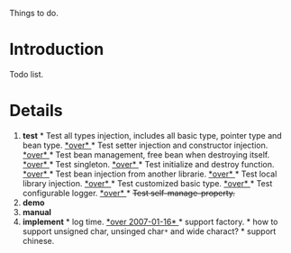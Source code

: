 Things to do.

# Introduction #

Todo list.

# Details #

  1. **test**
    * Test all types injection, includes all basic type, pointer type and bean type. [\*over\* ](.md)
    * Test setter injection and constructor injection. [\*over\* ](.md)
    * Test bean management, free bean when destroying itself. [\*over\* ](.md)
    * Test singleton. [\*over\* ](.md)
    * Test initialize and destroy function. [\*over\* ](.md)
    * Test bean injection from another librarie. [\*over\* ](.md)
    * Test local library injection. [\*over\* ](.md)
    * Test customized basic type. [\*over\* ](.md)
    * Test configurable logger. [\*over\* ](.md)
    * ~~Test self-manage-property.~~
  1. **demo**
  1. **manual**
  1. **implement**
    * log time. [\*over 2007-01-16\* ](.md)
    * support factory.
    * how to support unsigned char, unsinged char`*` and wide charact?
    * support chinese.
